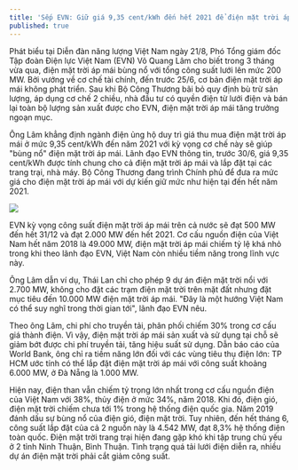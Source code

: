 ```yaml
---
title: 'Sếp EVN: Giữ giá 9,35 cent/kWh đến hết 2021 để điện mặt trời áp mái ''bùng nổ'''
published: true
---
```

Phát biểu tại Diễn đàn năng lượng Việt Nam ngày 21/8, Phó Tổng giám đốc Tập đoàn Điện lực Việt Nam (EVN) Võ Quang Lâm cho biết trong 3 tháng vừa qua, điện mặt trời áp mái bùng nổ với tổng công suất lưới lên mức 200 MW. Bởi vướng về cơ chế tài chính, đến trước 25/6, cơ bản điện mặt trời áp mái không phát triển. Sau khi Bộ Công Thương bãi bỏ quy định bù trừ sản lượng, áp dụng cơ chế 2 chiều, nhà đầu tư có quyền điện từ lưới điện và bán lại toàn bộ lượng sản xuất được cho EVN, điện mặt trời áp mái tăng trưởng ngoạn mục.

Ông Lâm khẳng định ngành điện ủng hộ duy trì giá thu mua điện mặt trời áp mái ở mức 9,35 cent/kWh đến năm 2021 với kỳ vọng cơ chế này sẽ giúp "bùng nổ" điện mặt trời áp mái. Lãnh đạo EVN thông tin, trước 30/6, giá 9,35 cent/kWh được tính chung cho cả điện mặt trời áp mái và lắp đặt tại các trang trại, nhà máy. Bộ Công Thương đang trình Chính phủ để đưa ra mức giá cho điện mặt trời áp mái với dự kiến giữ mức như hiện tại đến hết năm 2021. 

![]({{site.baseurl}}https://i.ndh.vn/2019/08/21/ap-mai-3469-1566366323.jpg)

EVN kỳ vọng công suất điện mặt trời áp mái trên cả nước sẽ đạt 500 MW đến hết 31/12 và đạt 2.000 MW đến hết 2021. Cơ cấu nguồn điện của Việt Nam hết năm 2018 là 49.000 MW, điện mặt trời áp mái chiếm tỷ lệ khá nhỏ trong khi theo lãnh đạo EVN, Việt Nam còn nhiều tiềm năng trong lĩnh vực này. 

Ông Lâm dẫn ví dụ, Thái Lan chỉ cho phép 9 dự án điện mặt trời nổi với 2.700 MW, không cho đặt các trạm điện mặt trời trên mặt đất nhưng đặt mục tiêu đến 10.000 MW điện mặt trời áp mái. "Đây là một hướng Việt Nam có thể suy nghĩ trong thời gian tới", lãnh đạo EVN nêu.

Theo ông Lâm, chi phí cho truyền tải, phân phối chiếm 30% trong cơ cấu giá thành điện. Vì vậy, điện mặt trời áp mái sản xuất và sử dụng tại chỗ sẽ giảm bớt được chi phí truyền tải, tăng hiệu suất sử dụng. Dẫn báo cáo của World Bank, ông chỉ ra tiềm năng lớn đối với các vùng tiêu thụ điện lớn: TP HCM ước tính có thể lắp đặt điện mặt trời áp mái với công suất khoảng 6.000 MW, ở Đà Nẵng là 1.000 MW.

Hiện nay, điện than vẫn chiếm tỷ trọng lớn nhất trong cơ cấu nguồn điện của Việt Nam với 38%, thủy điện ở mức 34%, năm 2018. Khi đó, điện gió, điện mặt trời chiếm chưa tới 1% trong hệ thống điện quốc gia. Năm 2019 đánh dấu sự bùng nổ của điện gió, điện mặt trời. Tuy nhiên, đến hết tháng 6, công suất lắp đặt của cả 2 nguồn này là 4.542 MW, đạt 8,3% hệ thống điện toàn quốc. Điện mặt trời trang trại hiện đang gặp khó khi tập trung chủ yếu ở 2 tỉnh Ninh Thuận, Bình Thuận. Tình trạng quá tải lưới điện diễn ra, nhiều dự án điện mặt trời phải cắt giảm công suất.
